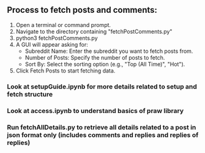 ## Process to fetch posts and comments:

1. Open a terminal or command prompt.
2. Navigate to the directory containing "fetchPostComments.py"
3. python3 fetchPostComments.py
4. A GUI will appear asking for:
    - Subreddit Name: Enter the subreddit you want to fetch posts from.
    - Number of Posts: Specify the number of posts to fetch.
    - Sort By: Select the sorting option (e.g., "Top (All Time)", "Hot").
5. Click Fetch Posts to start fetching data.

### Look at setupGuide.ipynb for more details related to setup and fetch structure
### Look at access.ipynb to understand basics of praw library
### Run fetchAllDetails.py to retrieve all details related to a post in json format only (includes comments and replies and replies of replies)
